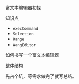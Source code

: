 富文本编辑器初探

知识点
- `execCommand`
- `Selection`
- `Range`
- `WangEditor`

如何书写一个富文本编辑器

整体结构

先占个坑，等需求做完了就写总结。